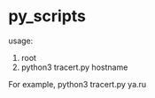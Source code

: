 # py_scripts
usage: 
1) root
2) python3 tracert.py hostname  


For example, python3 tracert.py ya.ru 
